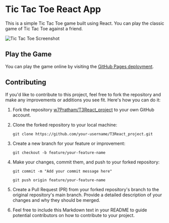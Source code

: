 # Tic Tac Toe React App

This is a simple Tic Tac Toe game built using React. You can play the classic game of Tic Tac Toe against a friend.

![Tic Tac Toe Screenshot](screenshot.png)

## Play the Game

You can play the game online by visiting the [GitHub Pages deployment](https://w7Pratham.github.io/T3React).

## Contributing

If you'd like to contribute to this project, feel free to fork the repository and make any improvements or additions you see fit. Here's how you can do it:

1. Fork the repository [w7Pratham/T3React_project](https://github.com/w7Pratham/T3React_project) to your own GitHub account.

2. Clone the forked repository to your local machine:

    ```
    git clone https://github.com/your-username/T3React_project.git
    ```

3. Create a new branch for your feature or improvement:

    ```
    git checkout -b feature/your-feature-name
    ```
4. Make your changes, commit them, and push to your forked repository:
    ```
    git commit -m "Add your commit message here"
    ```
    ```
    git push origin feature/your-feature-name
    ```

5. Create a Pull Request (PR) from your forked repository's branch to the original repository's main branch. Provide a detailed description of your changes and why they should be merged.

6. Feel free to include this Markdown text in your README to guide potential contributors on how to contribute to your project.


